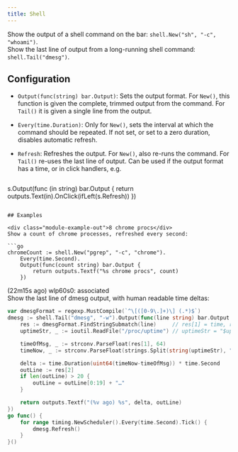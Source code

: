 ```yaml
---
title: Shell
---
```


Show the output of a shell command on the bar: `shell.New("sh", "-c", "whoami")`.  
Show the last line of output from a long-running shell command: `shell.Tail("dmesg")`.

## Configuration

* `Output(func(string) bar.Output)`: Sets the output format. For `New()`, this function is given the
  complete, trimmed output from the command. For `Tail()` it is given a single line from the output.

* `Every(time.Duration)`: Only for `New()`, sets the interval at which the command should be
  repeated. If not set, or set to a zero duration, disables automatic refresh.

* `Refresh`: Refreshes the output. For `New()`, also re-runs the command. For `Tail()` re-uses the
  last line of output. Can be used if the output format has a time, or in click handlers, e.g.

  ```go
s.Output(func (in string) bar.Output {
  	return outputs.Text(in).OnClick(ifLeft(s.Refresh))
})
```

## Examples

<div class="module-example-out">8 chrome procs</div>
Show a count of chrome processes, refreshed every second:

```go
chromeCount := shell.New("pgrep", "-c", "chrome").
	Every(time.Second).
	Output(func(count string) bar.Output {
		return outputs.Textf("%s chrome procs", count)
	})
```

<div class="module-example-out">(22m15s ago) wlp60s0: associated</div>
Show the last line of dmesg output, with human readable time deltas:

```go
var dmesgFormat = regexp.MustCompile(`^\[([0-9\.]+)\] (.*)$`)
dmesg := shell.Tail("dmesg", "-w").Output(func(line string) bar.Output {
	res := dmesgFormat.FindStringSubmatch(line)     // res[1] = time, res[2] = message
	uptimeStr, _ := ioutil.ReadFile("/proc/uptime") // uptimeStr = "$uptime $cputime"

	timeOfMsg, _ := strconv.ParseFloat(res[1], 64)
	timeNow, _ := strconv.ParseFloat(strings.Split(string(uptimeStr), " ")[0], 64)

	delta := time.Duration(uint64(timeNow-timeOfMsg)) * time.Second
	outLine := res[2]
	if len(outLine) > 20 {
		outLine = outLine[0:19] + "…"
	}

	return outputs.Textf("(%v ago) %s", delta, outLine)
})
go func() {
	for range timing.NewScheduler().Every(time.Second).Tick() {
		dmesg.Refresh()
	}
}()
```

